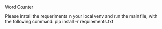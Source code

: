 Word Counter

Please install the requeriments in your local venv and run the main file, with the following command: pip install -r requirements.txt
